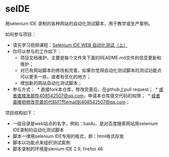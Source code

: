# seIDE
用selenium IDE 录制的各种网站的自动化测试脚本，用于教学或生产案例。

如何参与项目：
* 请先学习视频课程：[Selenium IDE WEB 自动化测试（上）](http://edu.51cto.com/course/course_id-7320.html)
* 你可以参与的工作如下：
  * 项目文档维护，主要是每个文件夹下面的README.md文件的信息更新和维护；
  * 对已有网站脚本的修改和完善，如果你觉得自动化测试脚本的测试功能点可以更多一些，或者有优化的地方；
  * 增加新的网站自动化测试脚本；
* 参与方式：
  * 直接fork本仓库，修改完善后，在github上pull request；
  * 或者直接发邮件408542507@qq.com，申请本仓库提交代码的权限；
  * 或者直接把修改完善的代码打包email到408542507@qq.com；
  
项目结构如下：

* 一级目录是web站点的名字，例如：baidu，是对百度搜索网站用selenium IDE录制的自动化测试脚本
* 脚本一律用selenium IDE专用的格式，即：html格式存放
* 脚本以功能点来组织测试案例
* 脚本录制的环境是slenium IDE 2.9, firefox 46

